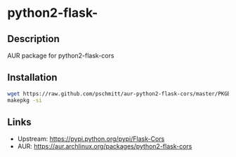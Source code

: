 # python2-flask-

## Description

AUR package for python2-flask-cors

## Installation

```bash
wget https://raw.github.com/pschmitt/aur-python2-flask-cors/master/PKGBUILD
makepkg -si
```

## Links
* Upstream: https://pypi.python.org/pypi/Flask-Cors
* AUR: https://aur.archlinux.org/packages/python2-flask-cors
